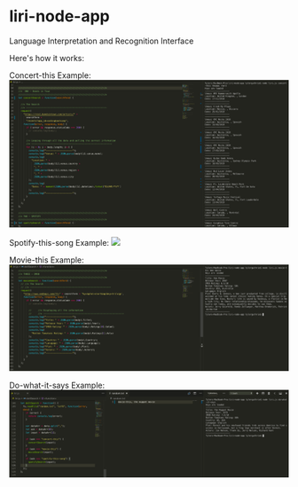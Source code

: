 # liri-node-app

Language Interpretation and Recognition Interface

Here's how it works:

Concert-this Example:
![](images/Liri_ConcertThis_Example.png)


Spotify-this-song Example:
![](images/Liri_SptifyThis_Example.png)



Movie-this Example:
![](images/Liri_MovieThis_Example.png)



Do-what-it-says Example:
![](images/Liri_DoWhatItSays_Example.png)

